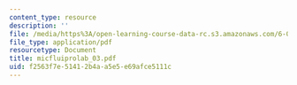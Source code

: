 ```yaml
---
content_type: resource
description: ''
file: /media/https%3A/open-learning-course-data-rc.s3.amazonaws.com/6-021j-quantitative-physiology-cells-and-tissues-fall-2004/f2563f7e51412b4aa5e5e69afce5111c_micfluiprolab_03.pdf
file_type: application/pdf
resourcetype: Document
title: micfluiprolab_03.pdf
uid: f2563f7e-5141-2b4a-a5e5-e69afce5111c
---
```

